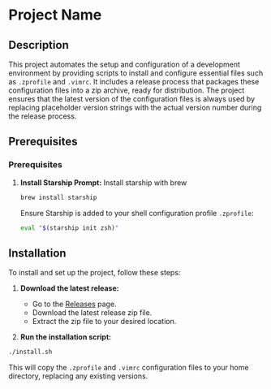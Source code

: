# Project Name

## Description
This project automates the setup and configuration of a development environment by providing scripts to install and configure essential files such as `.zprofile` and `.vimrc`. It includes a release process that packages these configuration files into a zip archive, ready for distribution. The project ensures that the latest version of the configuration files is always used by replacing placeholder version strings with the actual version number during the release process.

## Prerequisites

### Prerequisites

1. **Install Starship Prompt:**
    Install starship with brew
    ```sh
    brew install starship
    ```
    Ensure Starship is added to your shell configuration profile `.zprofile`:
    ```sh
    eval "$(starship init zsh)"
    ```

## Installation
To install and set up the project, follow these steps:

1. **Download the latest release:**
    - Go to the [Releases](https://github.com/leohuber/macosenv/releases) page.
    - Download the latest release zip file.
    - Extract the zip file to your desired location.

2. **Run the installation script:**
```sh
./install.sh
```

This will copy the `.zprofile` and `.vimrc` configuration files to your home directory, replacing any existing versions.